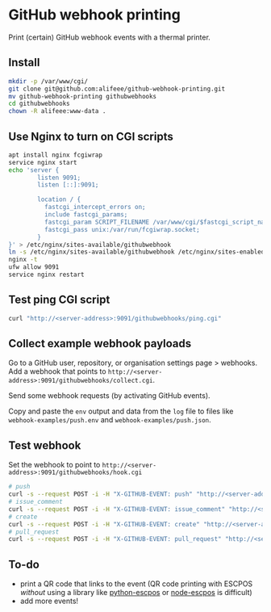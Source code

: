 # GitHub webhook printing

Print (certain) GitHub webhook events with a thermal printer.

## Install

```bash
mkdir -p /var/www/cgi/
git clone git@github.com:alifeee/github-webhook-printing.git
mv github-webhook-printing githubwebhooks
cd githubwebhooks
chown -R alifeee:www-data .
```

## Use Nginx to turn on CGI scripts

```bash
apt install nginx fcgiwrap
service nginx start
echo 'server {
        listen 9091;
        listen [::]:9091;

        location / {
          fastcgi_intercept_errors on;
          include fastcgi_params;
          fastcgi_param SCRIPT_FILENAME /var/www/cgi/$fastcgi_script_name;
          fastcgi_pass unix:/var/run/fcgiwrap.socket;
        }
}' > /etc/nginx/sites-available/githubwebhook
ln -s /etc/nginx/sites-available/githubwebhook /etc/nginx/sites-enabled/githubwebhook
nginx -t
ufw allow 9091
service nginx restart
```

## Test ping CGI script

```bash
curl "http://<server-address>:9091/githubwebhooks/ping.cgi"
```

## Collect example webhook payloads

Go to a GitHub user, repository, or organisation settings page > webhooks. Add a webhook that points to `http://<server-address>:9091/githubwebhooks/collect.cgi`.

Send some webhook requests (by activating GitHub events).

Copy and paste the `env` output and data from the `log` file to files like `webhook-examples/push.env` and `webhook-examples/push.json`.

## Test webhook

Set the webhook to point to `http://<server-address>:9091/githubwebhooks/hook.cgi`

```bash
# push
curl -s --request POST -i -H "X-GITHUB-EVENT: push" "http://<server-address>:9091/githubwebhooks/hook.cgi" -d "@webhook-examples/push.json"
# issue_comment
curl -s --request POST -i -H "X-GITHUB-EVENT: issue_comment" "http://<server-address>:9091/githubwebhooks/hook.cgi" -d "@webhook-examples/issue_comment.json"
# create
curl -s --request POST -i -H "X-GITHUB-EVENT: create" "http://<server-address>:9091/githubwebhooks/hook.cgi" -d "@webhook-examples/create.json"
# pull_request
curl -s --request POST -i -H "X-GITHUB-EVENT: pull_request" "http://<server-address>:9091/githubwebhooks/hook.cgi" -d "@webhook-examples/pull_request.json"
```

## To-do

- print a QR code that links to the event (QR code printing with ESCPOS *without* using a library like [python-escpos] or [node-escpos] is difficult)
- add more events!

[python-escpos]: https://github.com/python-escpos/python-escpos/
[node-escpos]: https://github.com/node-escpos/driver
